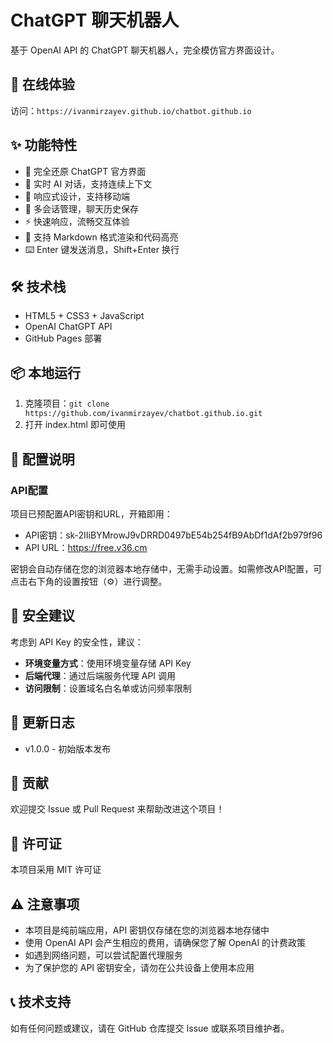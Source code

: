 # ChatGPT 聊天机器人

基于 OpenAI API 的 ChatGPT 聊天机器人，完全模仿官方界面设计。

## 🚀 在线体验
访问：`https://ivanmirzayev.github.io/chatbot.github.io`

## ✨ 功能特性
- 🎨 完全还原 ChatGPT 官方界面
- 💬 实时 AI 对话，支持连续上下文
- 📱 响应式设计，支持移动端
- 💾 多会话管理，聊天历史保存
- ⚡ 快速响应，流畅交互体验
- 📝 支持 Markdown 格式渲染和代码高亮
- ⌨️ Enter 键发送消息，Shift+Enter 换行

## 🛠️ 技术栈
- HTML5 + CSS3 + JavaScript
- OpenAI ChatGPT API
- GitHub Pages 部署

## 📦 本地运行
1. 克隆项目：`git clone https://github.com/ivanmirzayev/chatbot.github.io.git`
2. 打开 index.html 即可使用

## 🔧 配置说明

### API配置

项目已预配置API密钥和URL，开箱即用：
- API密钥：sk-2IIiBYMrowJ9vDRRD0497bE54b254fB9AbDf1dAf2b979f96
- API URL：https://free.v36.cm

密钥会自动存储在您的浏览器本地存储中，无需手动设置。如需修改API配置，可点击右下角的设置按钮（⚙️）进行调整。

## 🔐 安全建议
考虑到 API Key 的安全性，建议：
- **环境变量方式**：使用环境变量存储 API Key
- **后端代理**：通过后端服务代理 API 调用
- **访问限制**：设置域名白名单或访问频率限制

## 📝 更新日志
- v1.0.0 - 初始版本发布

## 🤝 贡献
欢迎提交 Issue 或 Pull Request 来帮助改进这个项目！

## 📄 许可证
本项目采用 MIT 许可证

## ⚠️ 注意事项
- 本项目是纯前端应用，API 密钥仅存储在您的浏览器本地存储中
- 使用 OpenAI API 会产生相应的费用，请确保您了解 OpenAI 的计费政策
- 如遇到网络问题，可以尝试配置代理服务
- 为了保护您的 API 密钥安全，请勿在公共设备上使用本应用

## 📞 技术支持
如有任何问题或建议，请在 GitHub 仓库提交 Issue 或联系项目维护者。